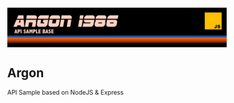 ![alt text](https://raw.githubusercontent.com/TH-EAU/Argon/main/argon1986.jpg)
# Argon
API Sample based on NodeJS &amp; Express
